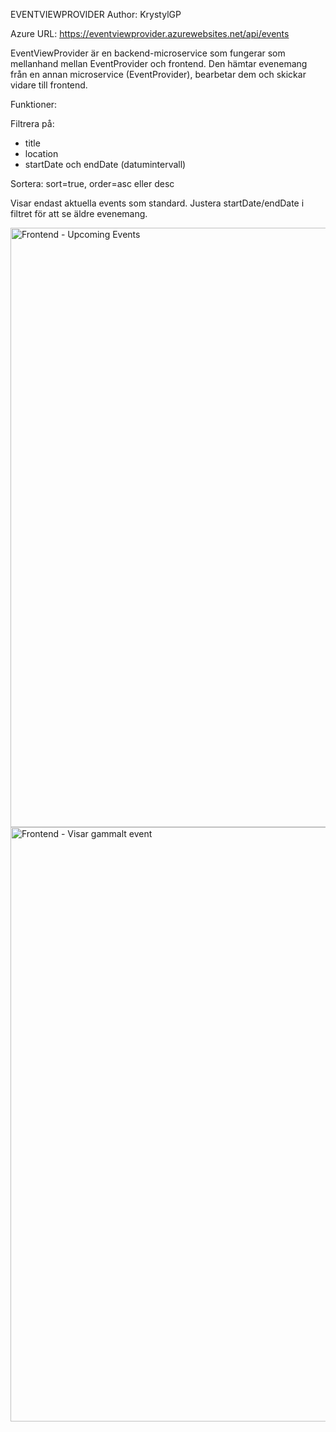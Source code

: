 EVENTVIEWPROVIDER
Author: KrystylGP

Azure URL: https://eventviewprovider.azurewebsites.net/api/events

EventViewProvider är en backend-microservice som fungerar som mellanhand mellan EventProvider och frontend. 
Den hämtar evenemang från en annan microservice (EventProvider), bearbetar dem och skickar vidare till frontend. 

Funktioner:

Filtrera på: 
* title
* location
* startDate och endDate (datumintervall)

Sortera: sort=true, order=asc eller desc

Visar endast aktuella events som standard. Justera startDate/endDate i filtret för att se äldre evenemang.

<img width="959" alt="Frontend - Upcoming Events" src="https://github.com/user-attachments/assets/09909467-4a31-4502-902f-f393b777732e" />

<img width="951" alt="Frontend - Visar gammalt event" src="https://github.com/user-attachments/assets/fa5c0d56-84d3-4930-83c7-633ebe03236d" />


